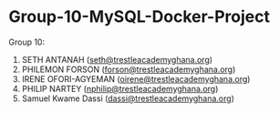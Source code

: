 # Group-10-MySQL-Docker-Project

Group 10:
1. SETH ANTANAH (seth@trestleacademyghana.org)
2. PHILEMON FORSON (forson@trestleacademyghana.org)
3. IRENE OFORI-AGYEMAN (oirene@trestleacademyghana.org)
4. PHILIP NARTEY (nphilip@trestleacademyghana.org)
5. Samuel Kwame Dassi (dassi@trestleacademyghana.org)